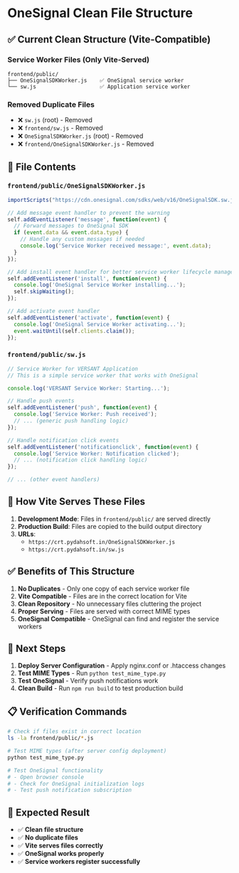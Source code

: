 # OneSignal Clean File Structure

## ✅ **Current Clean Structure (Vite-Compatible)**

### **Service Worker Files (Only Vite-Served)**
```
frontend/public/
├── OneSignalSDKWorker.js    ✅ OneSignal service worker
└── sw.js                    ✅ Application service worker
```

### **Removed Duplicate Files**
- ❌ `sw.js` (root) - Removed
- ❌ `frontend/sw.js` - Removed  
- ❌ `OneSignalSDKWorker.js` (root) - Removed
- ❌ `frontend/OneSignalSDKWorker.js` - Removed

## 📁 **File Contents**

### **`frontend/public/OneSignalSDKWorker.js`**
```javascript
importScripts("https://cdn.onesignal.com/sdks/web/v16/OneSignalSDK.sw.js");

// Add message event handler to prevent the warning
self.addEventListener('message', function(event) {
  // Forward messages to OneSignal SDK
  if (event.data && event.data.type) {
    // Handle any custom messages if needed
    console.log('Service Worker received message:', event.data);
  }
});

// Add install event handler for better service worker lifecycle management
self.addEventListener('install', function(event) {
  console.log('OneSignal Service Worker installing...');
  self.skipWaiting();
});

// Add activate event handler
self.addEventListener('activate', function(event) {
  console.log('OneSignal Service Worker activating...');
  event.waitUntil(self.clients.claim());
});
```

### **`frontend/public/sw.js`**
```javascript
// Service Worker for VERSANT Application
// This is a simple service worker that works with OneSignal

console.log('VERSANT Service Worker: Starting...');

// Handle push events
self.addEventListener('push', function(event) {
  console.log('Service Worker: Push received');
  // ... (generic push handling logic)
});

// Handle notification click events
self.addEventListener('notificationclick', function(event) {
  console.log('Service Worker: Notification clicked');
  // ... (notification click handling logic)
});

// ... (other event handlers)
```

## 🚀 **How Vite Serves These Files**

1. **Development Mode**: Files in `frontend/public/` are served directly
2. **Production Build**: Files are copied to the build output directory
3. **URLs**: 
   - `https://crt.pydahsoft.in/OneSignalSDKWorker.js`
   - `https://crt.pydahsoft.in/sw.js`

## ✅ **Benefits of This Structure**

1. **No Duplicates** - Only one copy of each service worker file
2. **Vite Compatible** - Files are in the correct location for Vite
3. **Clean Repository** - No unnecessary files cluttering the project
4. **Proper Serving** - Files are served with correct MIME types
5. **OneSignal Compatible** - OneSignal can find and register the service workers

## 🔧 **Next Steps**

1. **Deploy Server Configuration** - Apply nginx.conf or .htaccess changes
2. **Test MIME Types** - Run `python test_mime_type.py`
3. **Test OneSignal** - Verify push notifications work
4. **Clean Build** - Run `npm run build` to test production build

## 📋 **Verification Commands**

```bash
# Check if files exist in correct location
ls -la frontend/public/*.js

# Test MIME types (after server config deployment)
python test_mime_type.py

# Test OneSignal functionality
# - Open browser console
# - Check for OneSignal initialization logs
# - Test push notification subscription
```

## 🎯 **Expected Result**

- ✅ **Clean file structure**
- ✅ **No duplicate files**
- ✅ **Vite serves files correctly**
- ✅ **OneSignal works properly**
- ✅ **Service workers register successfully**
